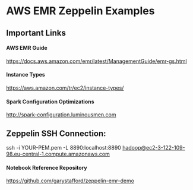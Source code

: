 # AWS EMR Zeppelin Examples

## Important Links

#### AWS EMR Guide
https://docs.aws.amazon.com/emr/latest/ManagementGuide/emr-gs.html

#### Instance Types
https://aws.amazon.com/tr/ec2/instance-types/

#### Spark Configuration Optimizations
http://spark-configuration.luminousmen.com

## Zeppelin SSH Connection:

ssh -i YOUR-PEM.pem -L 8890:localhost:8890 hadoop@ec2-3-122-109-98.eu-central-1.compute.amazonaws.com


#### Notebook Reference Repository

https://github.com/garystafford/zeppelin-emr-demo
